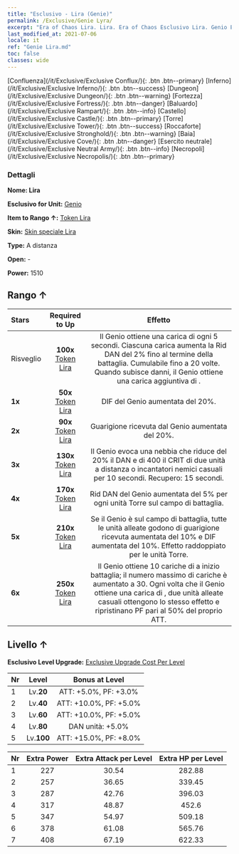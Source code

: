 ```yaml
---
title: "Esclusivo - Lira (Genie)"
permalink: /Exclusive/Genie Lyra/
excerpt: "Era of Chaos Lira. Lira. Era of Chaos Esclusivo Lira. Genio Esclusivo."
last_modified_at: 2021-07-06
locale: it
ref: "Genie Lira.md"
toc: false
classes: wide
---
```

 [Confluenza](/it/Exclusive/Exclusive Conflux/){: .btn .btn--primary} [Inferno](/it/Exclusive/Exclusive Inferno/){: .btn .btn--success} [Dungeon](/it/Exclusive/Exclusive Dungeon/){: .btn .btn--warning} [Fortezza](/it/Exclusive/Exclusive Fortress/){: .btn .btn--danger} [Baluardo](/it/Exclusive/Exclusive Rampart/){: .btn .btn--info} [Castello](/it/Exclusive/Exclusive Castle/){: .btn .btn--primary} [Torre](/it/Exclusive/Exclusive Tower/){: .btn .btn--success} [Roccaforte](/it/Exclusive/Exclusive Stronghold/){: .btn .btn--warning} [Baia](/it/Exclusive/Exclusive Cove/){: .btn .btn--danger} [Esercito neutrale](/it/Exclusive/Exclusive Neutral Army/){: .btn .btn--info} [Necropoli](/it/Exclusive/Exclusive Necropolis/){: .btn .btn--primary} 

### Dettagli
 **Nome: Lira** 

 **Esclusivo for Unit:** [Genio](/it/units/Genie/) 

 **Item to Rango ↑:** [Token Lira](/ItemsIT/con_986/)

 **Skin:** [Skin speciale Lira](/ItemsIT/con_654/)

 **Type:** A distanza

 **Open:** -

 **Power:** 1510

## Rango ↑

  |     Stars    |  Required to Up | Effetto |
  |:-------------|:---------------:|:---------------:|
  |  Risveglio  | **100x** [Token Lira](/ItemsIT/con_986/) | <Guardiano della lampada> Il Genio ottiene una carica di <Guardiano della lampada> ogni 5 secondi. Ciascuna carica aumenta la Rid DAN del 2% fino al termine della battaglia. Cumulabile fino a 20 volte. Quando subisce danni, il Genio ottiene una carica aggiuntiva di <Guardiano della lampada>. |
  | **1x** <i class="fas fa-star"/> | **50x** [Token Lira](/ItemsIT/con_986/) | DIF del Genio aumentata del 20%. |
  | **2x** <i class="fas fa-star"/> | **90x** [Token Lira](/ItemsIT/con_986/) | Guarigione ricevuta dal Genio aumentata del 20%. |
  | **3x** <i class="fas fa-star"/> | **130x** [Token Lira](/ItemsIT/con_986/) | Il Genio evoca una nebbia che riduce del 20% il DAN e di 400 il CRIT di due unità a distanza o incantatori nemici casuali per 10 secondi. Recupero: 15 secondi. |
  | **4x** <i class="fas fa-star"/> | **170x** [Token Lira](/ItemsIT/con_986/) | Rid DAN del Genio aumentata del 5% per ogni unità Torre sul campo di battaglia. |
  | **5x** <i class="fas fa-star"/> | **210x** [Token Lira](/ItemsIT/con_986/) | Se il Genio è sul campo di battaglia, tutte le unità alleate godono di guarigione ricevuta aumentata del 10% e DIF aumentata del 10%. Effetto raddoppiato per le unità Torre. |
  | **6x** <i class="fas fa-star"/> | **250x** [Token Lira](/ItemsIT/con_986/) | Il Genio ottiene 10 cariche di <Guardiano della lampada> a inizio battaglia; il numero massimo di cariche è aumentato a 30. Ogni volta che il Genio ottiene una carica di <Guardiano della lampada>, due unità alleate casuali ottengono lo stesso effetto e ripristinano PF pari al 50% del proprio ATT. |


## Livello ↑
 **Esclusivo Level Upgrade:** [Exclusive Upgrade Cost Per Level](/Exclusive/ExclusiveUpgradeCostPerLevel/)

  |  Nr  |   Level  | Bonus at Level |
  |:-----|:--------:|:--------------:|
  | 1 | Lv.**20** | ATT: +5.0%, PF: +3.0% |
  | 2 | Lv.**40** | ATT: +10.0%, PF: +5.0% |
  | 3 | Lv.**60** | ATT: +10.0%, PF: +5.0% |
  | 4 | Lv.**80** | DAN unità: +5.0% |
  | 5 | Lv.**100** | ATT: +15.0%, PF: +8.0% |


  |  Nr  |  Extra Power | Extra Attack per Level | Extra HP per Level |
  |:-----|:--------:|:--------:|:--------:|
  | 1 | 227 | 30.54 | 282.88 |
  | 2 | 257 | 36.65 | 339.45 |
  | 3 | 287 | 42.76 | 396.03 |
  | 4 | 317 | 48.87 | 452.6 |
  | 5 | 347 | 54.97 | 509.18 |
  | 6 | 378 | 61.08 | 565.76 |
  | 7 | 408 | 67.19 | 622.33 |


